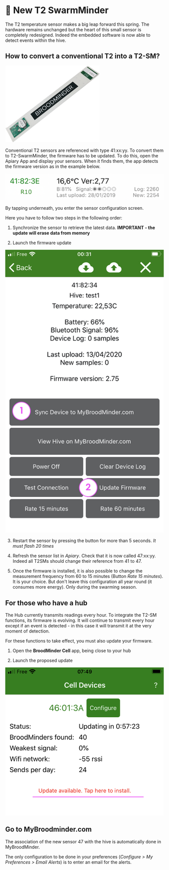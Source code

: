 # 🎉 New T2 SwarmMinder
<style>
img[src*="#thumbnail0"] {
   margin: 10px auto 20px;
   display: block;
   width:750px;
}</style>

<style>
img[src*="#thumbnail"] {
   margin: 10px auto 20px;
   display: block;
   width:550px;
}</style>

<style>
img[src*="#thumbnail1"] {
   margin: 10px auto 20px;
   display: block;
   width:375px;
}</style>

<style>
img[src*="#thumbnail2"] {
   margin: 10px auto 20px;
   display: block;
   width:250px;
}</style>

<style>
img[src*="#picto"] {
   margin: 10px auto 20px;
   display: block;
   width:50px;
}</style>

The T2 temperature sensor makes a big leap forward this spring. The hardware remains unchanged but the heart of this small sensor is completely redesigned. Indeed the embedded software is now able to detect events within the hive. 

## How to convert a conventional T2 into a T2-SM?

![](./images/01_T2.png#thumbnail1) 

Conventional T2 sensors are referenced with type 41:xx:yy. To convert them to T2-SwarmMinder, the firmware has to be updated. To do this, open the Apiary App and display your sensors. When it finds them, the app detects the firmware version as in the example below.

![](./images/t2sm_apiary_upgrade_version.png#thumbnail1)

By tapping underneath, you enter the sensor configuration screen. 

Here you have to follow two steps in the following order:

1. Synchronize the sensor to retrieve the latest data. **IMPORTANT - the update will erase data from memory**

2. Launch the firmware update

![](./images/t2sm_upgrade.jpeg#thumbnail2)

3. Restart the sensor by pressing the button for more than 5 seconds. *It must flash 20 times* 

4. Refresh the sensor list in _Apiary_. Check that it is now called 47:xx:yy. Indeed all T2SMs should change their reference from 41 to 47.   

5. Once the firmware is installed, it is also possible to change the measurement frequency from 60 to 15 minutes (Button *Rate 15 minutes*). It is your choice. But don't leave this configuration all year round (it consumes more energy). Only during the swarming season.

## For those who have a hub 

The Hub currently transmits readings every hour. To integrate the T2-SM functions, its firmware is evolving. It will continue to transmit every hour except if an event is detected - in this case it will transmit it at the very moment of detection. 

For these functions to take effect, you must also update your firmware.

1. Open the **BroodMinder Cell** app, being close to your hub

2. Launch the proposed update

![](./images/t2sm_updateCell.png#thumbnail2) 

## Go to MyBroodminder.com 

The association of the new sensor 47 with the hive is automatically done in MyBroodMinder.

The only configuration to be done in your preferences (*Configure > My Preferences > Email Alerts*) is to enter an email for the alerts.